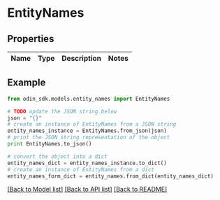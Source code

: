 # EntityNames


## Properties

Name | Type | Description | Notes
------------ | ------------- | ------------- | -------------

## Example

```python
from odin_sdk.models.entity_names import EntityNames

# TODO update the JSON string below
json = "{}"
# create an instance of EntityNames from a JSON string
entity_names_instance = EntityNames.from_json(json)
# print the JSON string representation of the object
print EntityNames.to_json()

# convert the object into a dict
entity_names_dict = entity_names_instance.to_dict()
# create an instance of EntityNames from a dict
entity_names_form_dict = entity_names.from_dict(entity_names_dict)
```
[[Back to Model list]](../README.md#documentation-for-models) [[Back to API list]](../README.md#documentation-for-api-endpoints) [[Back to README]](../README.md)


